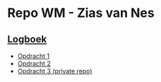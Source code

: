 # Repo WM - Zias van Nes

## [Logboek](logboek.md)

- [Opdracht 1](opdracht1/)
- [Opdracht 2](opdracht2/)
- [Opdracht 3 (private repo)](https://github.com/vanneszias/the-forgotten-war)
